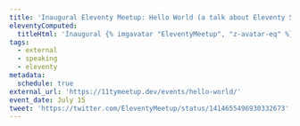 ```yaml
---
title: 'Inaugural Eleventy Meetup: Hello World (a talk about Eleventy Serverless)'
eleventyComputed:
  titleHtml: 'Inaugural {% imgavatar "EleventyMeetup", "z-avatar-eq" %}Eleventy Meetup: Hello World (a talk about Eleventy Serverless)'
tags:
  - external
  - speaking
  - eleventy
metadata:
  schedule: true
external_url: 'https://11tymeetup.dev/events/hello-world/'
event_date: July 15
tweet: 'https://twitter.com/EleventyMeetup/status/1414655496930332673'
---
```


